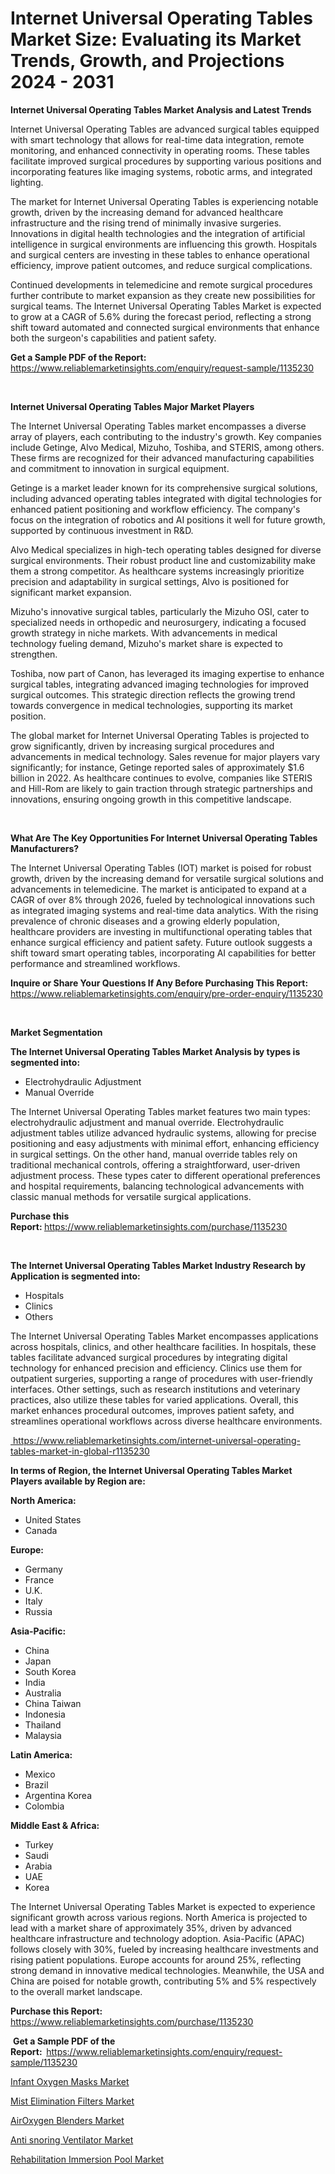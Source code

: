 <p><h1>Internet Universal Operating Tables Market Size: Evaluating its Market Trends, Growth, and Projections 2024 - 2031</h1></p><p><strong>Internet Universal Operating Tables Market Analysis and Latest Trends</strong></p>
<p><p>Internet Universal Operating Tables are advanced surgical tables equipped with smart technology that allows for real-time data integration, remote monitoring, and enhanced connectivity in operating rooms. These tables facilitate improved surgical procedures by supporting various positions and incorporating features like imaging systems, robotic arms, and integrated lighting. </p><p>The market for Internet Universal Operating Tables is experiencing notable growth, driven by the increasing demand for advanced healthcare infrastructure and the rising trend of minimally invasive surgeries. Innovations in digital health technologies and the integration of artificial intelligence in surgical environments are influencing this growth. Hospitals and surgical centers are investing in these tables to enhance operational efficiency, improve patient outcomes, and reduce surgical complications. </p><p>Continued developments in telemedicine and remote surgical procedures further contribute to market expansion as they create new possibilities for surgical teams. The Internet Universal Operating Tables Market is expected to grow at a CAGR of 5.6% during the forecast period, reflecting a strong shift toward automated and connected surgical environments that enhance both the surgeon's capabilities and patient safety.</p></p>
<p><strong>Get a Sample PDF of the Report:&nbsp;</strong> <a href="https://www.reliablemarketinsights.com/enquiry/request-sample/1135230?utm_campaign=1602&utm_medium=2&utm_source=Github&utm_content=ia&utm_term=13102024&utm_id=internet-universal-operating-tables">https://www.reliablemarketinsights.com/enquiry/request-sample/1135230</a></p>
<p>&nbsp;</p>
<p><strong>Internet Universal Operating Tables Major Market Players</strong></p>
<p><p>The Internet Universal Operating Tables market encompasses a diverse array of players, each contributing to the industry's growth. Key companies include Getinge, Alvo Medical, Mizuho, Toshiba, and STERIS, among others. These firms are recognized for their advanced manufacturing capabilities and commitment to innovation in surgical equipment.</p><p>Getinge is a market leader known for its comprehensive surgical solutions, including advanced operating tables integrated with digital technologies for enhanced patient positioning and workflow efficiency. The company's focus on the integration of robotics and AI positions it well for future growth, supported by continuous investment in R&D.</p><p>Alvo Medical specializes in high-tech operating tables designed for diverse surgical environments. Their robust product line and customizability make them a strong competitor. As healthcare systems increasingly prioritize precision and adaptability in surgical settings, Alvo is positioned for significant market expansion.</p><p>Mizuho's innovative surgical tables, particularly the Mizuho OSI, cater to specialized needs in orthopedic and neurosurgery, indicating a focused growth strategy in niche markets. With advancements in medical technology fueling demand, Mizuho's market share is expected to strengthen.</p><p>Toshiba, now part of Canon, has leveraged its imaging expertise to enhance surgical tables, integrating advanced imaging technologies for improved surgical outcomes. This strategic direction reflects the growing trend towards convergence in medical technologies, supporting its market position.</p><p>The global market for Internet Universal Operating Tables is projected to grow significantly, driven by increasing surgical procedures and advancements in medical technology. Sales revenue for major players vary significantly; for instance, Getinge reported sales of approximately $1.6 billion in 2022. As healthcare continues to evolve, companies like STERIS and Hill-Rom are likely to gain traction through strategic partnerships and innovations, ensuring ongoing growth in this competitive landscape.</p></p>
<p>&nbsp;</p>
<p><strong>What Are The Key Opportunities For Internet Universal Operating Tables Manufacturers?</strong></p>
<p><p>The Internet Universal Operating Tables (IOT) market is poised for robust growth, driven by the increasing demand for versatile surgical solutions and advancements in telemedicine. The market is anticipated to expand at a CAGR of over 8% through 2026, fueled by technological innovations such as integrated imaging systems and real-time data analytics. With the rising prevalence of chronic diseases and a growing elderly population, healthcare providers are investing in multifunctional operating tables that enhance surgical efficiency and patient safety. Future outlook suggests a shift toward smart operating tables, incorporating AI capabilities for better performance and streamlined workflows.</p></p>
<p><strong>Inquire or Share Your Questions If Any Before Purchasing This Report:</strong> <a href="https://www.reliablemarketinsights.com/enquiry/pre-order-enquiry/1135230?utm_campaign=1602&utm_medium=2&utm_source=Github&utm_content=ia&utm_term=13102024&utm_id=internet-universal-operating-tables">https://www.reliablemarketinsights.com/enquiry/pre-order-enquiry/1135230</a></p>
<p>&nbsp;</p>
<p><strong>Market Segmentation</strong></p>
<p><strong>The Internet Universal Operating Tables Market Analysis by types is segmented into:</strong></p>
<p><ul><li>Electrohydraulic Adjustment</li><li>Manual Override</li></ul></p>
<p><p>The Internet Universal Operating Tables market features two main types: electrohydraulic adjustment and manual override. Electrohydraulic adjustment tables utilize advanced hydraulic systems, allowing for precise positioning and easy adjustments with minimal effort, enhancing efficiency in surgical settings. On the other hand, manual override tables rely on traditional mechanical controls, offering a straightforward, user-driven adjustment process. These types cater to different operational preferences and hospital requirements, balancing technological advancements with classic manual methods for versatile surgical applications.</p></p>
<p><strong>Purchase this Report:&nbsp;</strong><a href="https://www.reliablemarketinsights.com/purchase/1135230?utm_campaign=1602&utm_medium=2&utm_source=Github&utm_content=ia&utm_term=13102024&utm_id=internet-universal-operating-tables">https://www.reliablemarketinsights.com/purchase/1135230</a></p>
<p>&nbsp;</p>
<p><strong>The Internet Universal Operating Tables Market Industry Research by Application is segmented into:</strong></p>
<p><ul><li>Hospitals</li><li>Clinics</li><li>Others</li></ul></p>
<p><p>The Internet Universal Operating Tables Market encompasses applications across hospitals, clinics, and other healthcare facilities. In hospitals, these tables facilitate advanced surgical procedures by integrating digital technology for enhanced precision and efficiency. Clinics use them for outpatient surgeries, supporting a range of procedures with user-friendly interfaces. Other settings, such as research institutions and veterinary practices, also utilize these tables for varied applications. Overall, this market enhances procedural outcomes, improves patient safety, and streamlines operational workflows across diverse healthcare environments.</p></p>
<p><a href="https://www.reliablemarketinsights.com/internet-universal-operating-tables-market-in-global-r1135230?utm_campaign=1602&utm_medium=2&utm_source=Github&utm_content=ia&utm_term=13102024&utm_id=internet-universal-operating-tables">&nbsp;https://www.reliablemarketinsights.com/internet-universal-operating-tables-market-in-global-r1135230</a></p>
<p><strong>In terms of Region, the Internet Universal Operating Tables Market Players available by Region are:</strong></p>
<p>
    <p> <strong> North America: </strong>
        <ul>
            <li>United States</li>
            <li>Canada</li>
        </ul>
        </p> 
    <p> <strong> Europe: </strong>
        <ul>
            <li>Germany</li>
            <li>France</li>
            <li>U.K.</li>
            <li>Italy</li>
            <li>Russia</li>
        </ul>
        </p> 
    <p> <strong> Asia-Pacific: </strong>
        <ul>
            <li>China</li>
            <li>Japan</li>
            <li>South Korea</li>
            <li>India</li>
            <li>Australia</li>
            <li>China Taiwan</li>
            <li>Indonesia</li>
            <li>Thailand</li>
            <li>Malaysia</li>
        </ul>
        </p> 
    <p> <strong> Latin America: </strong>
        <ul>
            <li>Mexico</li>
            <li>Brazil</li>
            <li>Argentina Korea</li>
            <li>Colombia</li>
        </ul>
        </p> 
    <p> <strong> Middle East & Africa: </strong>
        <ul>
            <li>Turkey</li>
            <li>Saudi</li>
            <li>Arabia</li>
            <li>UAE</li>
            <li>Korea</li>
        </ul>
    </p>
    </p>
<p><p>The Internet Universal Operating Tables Market is expected to experience significant growth across various regions. North America is projected to lead with a market share of approximately 35%, driven by advanced healthcare infrastructure and technology adoption. Asia-Pacific (APAC) follows closely with 30%, fueled by increasing healthcare investments and rising patient populations. Europe accounts for around 25%, reflecting strong demand in innovative medical technologies. Meanwhile, the USA and China are poised for notable growth, contributing 5% and 5% respectively to the overall market landscape.</p></p>
<p><strong>Purchase this Report: </strong><a href="https://www.reliablemarketinsights.com/purchase/1135230?utm_campaign=1602&utm_medium=2&utm_source=Github&utm_content=ia&utm_term=13102024&utm_id=internet-universal-operating-tables">https://www.reliablemarketinsights.com/purchase/1135230</a></p>
<p>&nbsp;<strong>Get a Sample PDF of the Report:&nbsp;&nbsp;</strong><a href="https://www.reliablemarketinsights.com/enquiry/request-sample/1135230?utm_campaign=1602&utm_medium=2&utm_source=Github&utm_content=ia&utm_term=13102024&utm_id=internet-universal-operating-tables">https://www.reliablemarketinsights.com/enquiry/request-sample/1135230</a></p>
<p><strong></strong></p>
<p><p><a href="https://www.linkedin.com/pulse/infant-oxygen-masks-market-size-growth-industry-analysis-segmentation-afbuc?utm_campaign=1602&utm_medium=2&utm_source=Github&utm_content=ia&utm_term=13102024&utm_id=internet-universal-operating-tables">Infant Oxygen Masks Market</a></p><p><a href="https://www.linkedin.com/pulse/future-trends-global-mist-elimination-filters-market-insights-bepoe?utm_campaign=1602&utm_medium=2&utm_source=Github&utm_content=ia&utm_term=13102024&utm_id=internet-universal-operating-tables">Mist Elimination Filters Market</a></p><p><a href="https://www.linkedin.com/pulse/global-airoxygen-blenders-market-pulse-trends-growth-w8bee?utm_campaign=1602&utm_medium=2&utm_source=Github&utm_content=ia&utm_term=13102024&utm_id=internet-universal-operating-tables">AirOxygen Blenders Market</a></p><p><a href="https://www.linkedin.com/pulse/anti-snoring-ventilator-market-global-regional-analysis-focus-iwooc?utm_campaign=1602&utm_medium=2&utm_source=Github&utm_content=ia&utm_term=13102024&utm_id=internet-universal-operating-tables">Anti snoring Ventilator Market</a></p><p><a href="https://www.linkedin.com/pulse/regional-adaptations-global-rehabilitation-immersion-pool-market-kvf2c?utm_campaign=1602&utm_medium=2&utm_source=Github&utm_content=ia&utm_term=13102024&utm_id=internet-universal-operating-tables">Rehabilitation Immersion Pool Market</a></p></p>